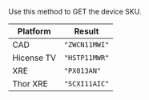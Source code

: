 Use this method to GET the device SKU. 

| Platform   | Result        |
| ---------- | ------------- |
| CAD        | `"ZWCN11MWI"` |
| Hicense TV | `"HSTP11MWR"` |
| XRE        | `"PX013AN"`   |
| Thor XRE   | `"SCXI11AIC"` |

